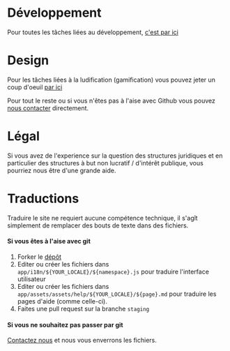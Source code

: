 # Développement

Pour toutes les tâches liées au développement,
[c'est par ici](/help/contribute/code)

# Design

Pour les tâches liées à la ludification (gamification) vous pouvez jeter un
coup d'oeuil [par ici](https://github.com/CaptainFact/captain-fact-frontend/issues/6)

Pour tout le reste ou si vous n'êtes pas à l'aise avec Github vous pouvez 
[nous contacter](/help/contact) directement.

# Légal

Si vous avez de l'experience sur la question des structures juridiques et
en particulier des structures à but non lucratif / d'intérêt publique, vous
pourriez nous être d'une grande aide.

# Traductions

Traduire le site ne requiert aucune compétence technique, il s'agît
simplement de remplacer des bouts de texte dans des fichiers.

#### Si vous êtes à l'aise avec git

1. Forker le [dépôt](https://github.com/CaptainFact/captain-fact-frontend)
2. Editer ou créer les fichiers dans `app/i18n/${YOUR_LOCALE}/${namespace}.js`
   pour traduire l'interface utilisateur
3. Editer ou créer les fichiers dans `app/assets/assets/help/${YOUR_LOCALE}/${page}.md`
   pour traduire les pages d'aide (comme celle-ci).
4. Faites une pull request sur la branche `staging`

#### Si vous ne souhaitez pas passer par git

[Contactez nous](/help/contact) et nous vous enverrons les fichiers.
